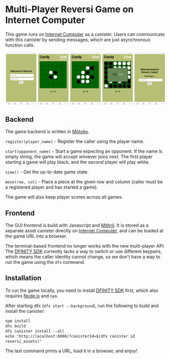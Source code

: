 # Multi-Player Reversi Game on Internet Computer

This game runs on [Internet Computer] as a canister.
Users can communicate with this canister by sending messages, which are just asynchronous function calls.

![Reversi Screenshots](./screenshots.png)

## Backend

The game backend is written in [Motoko].

`register(player_name)` - Register the caller using the player name.

`start(opponent_name)` - Start a game expecting an opponent.
If the name is empty string, the game will accept whoever joins next.
The first player starting a game will play black, and the second player will play white.

`view()` - Get the up-to-date game state.

`move(row, col)` - Place a piece at the given row and column (caller must be a registered player and has started a game).

The game will also keep player scores across all games.

## Frontend

The GUI frontend is build with Javascript and [Mithril].
It is stored as a separate asset canister directly on [Internet Computer], and can be loaded at the game URL into a browser.

The terminal-based frontend no longer works with the new multi-player API.
The [DFINITY SDK] currently lacks a way to switch or use different keypairs, which means the caller identity cannot change, so we don't have a way to run the game using the `dfx` command.

## Installation

To run the game locally, you need to install [DFINITY SDK] first, which also requires [Node.js] and `npm`.

After starting dfx (`dfx start --background`), run the following to build and install the canister:

```
npm install
dfx build 
dfx canister install --all
echo "http://localhost:8000/?canisterId=$(dfx canister id reversi_assets)"
```

The last command prints a URL, load it in a browser, and enjoy!

[DFINITY]: https://dfinity.org/
[DFINITY SDK]: https://sdk.dfinity.org/docs/
[Internet Computer]: https://dfinity.org/
[Motoko]: https://dfinity.org/
[Mithril]: https://mithril.js.org/
[Node.js]: https://nodejs.org/
